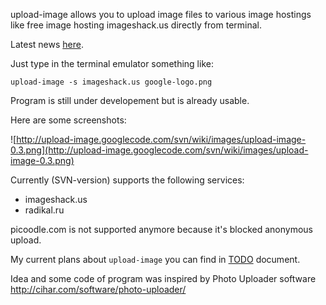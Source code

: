 upload-image allows you to upload image files to various image hostings like free image hosting imageshack.us directly from terminal.

Latest news [here](NEWS.md).

Just type in the terminal emulator something like:

```
upload-image -s imageshack.us google-logo.png
```

Program is still under developement but is already usable.

Here are some screenshots:

![http://upload-image.googlecode.com/svn/wiki/images/upload-image-0.3.png](http://upload-image.googlecode.com/svn/wiki/images/upload-image-0.3.png)

Currently (SVN-version) supports the following services:
  * imageshack.us
  * radikal.ru

picoodle.com is not supported anymore because it's blocked anonymous upload.

My current plans about `upload-image` you can find in [TODO](TODO.md) document.

Idea and some code of program was inspired by Photo Uploader software
http://cihar.com/software/photo-uploader/